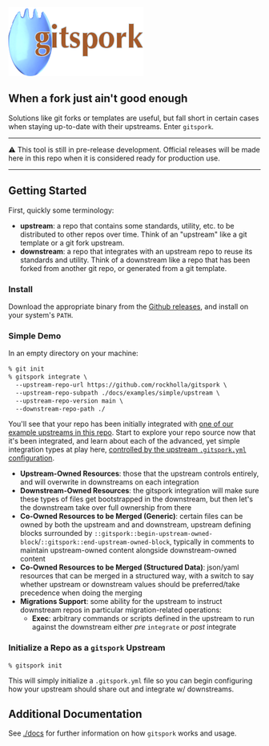 <picture>
  <img alt="gitspork" src="./docs/gitspork.png">
</picture>

## When a fork just ain't good enough

Solutions like git forks or templates are useful, but fall short in certain cases when staying up-to-date with their upstreams. Enter `gitspork`.

---
:warning: This tool is still in pre-release development. Official releases will be made here in this repo when it is considered ready for production use.

---

## Getting Started

First, quickly some terminology:

* **upstream**: a repo that contains some standards, utility, etc. to be distributed to other repos over time. Think of an "upstream" like a git template or a git fork upstream.
* **downstream**: a repo that integrates with an upstream repo to reuse its standards and utility. Think of a downstream like a repo that has been forked from another git repo, or generated from a git template.

### Install

Download the appropriate binary from the [Github releases](https://github.com/rockholla/gitspork/releases), and install on your system's `PATH`.

### Simple Demo

In an empty directory on your machine:

```
% git init
% gitspork integrate \
  --upstream-repo-url https://github.com/rockholla/gitspork \
  --upstream-repo-subpath ./docs/examples/simple/upstream \
  --upstream-repo-version main \
  --downstream-repo-path ./
```

You'll see that your repo has been initially integrated with [one of our example upstreams in this repo](./docs/examples/simple/upstream). Start to explore your repo source now that it's been integrated, and learn about each of the advanced, yet simple integration types at play here, [controlled by the upstream `.gitspork.yml` configuration](./docs/examples/simple/upstream/).

* **Upstream-Owned Resources**: those that the upstream controls entirely, and will overwrite in downstreams on each integration
* **Downstream-Owned Resources**: the gitspork integration will make sure these types of files get bootstrapped in the downstream, but then let's the downstream take over full ownership from there
* **Co-Owned Resources to be Merged (Generic)**: certain files can be owned by both the upstream and and downstream, upstream defining blocks surrounded by `::gitspork::begin-upstream-owned-block`/`::gitspork::end-upstream-owned-block`, typically in comments to maintain upstream-owned content alongside downstream-owned content
* **Co-Owned Resources to be Merged (Structured Data)**: json/yaml resources that can be merged in a structured way, with a switch to say whether upstream or downstream values should be preferred/take precedence when doing the merging
* **Migrations Support**: some ability for the upstream to instruct downstream repos in particular migration-related operations:
  * **Exec**: arbitrary commands or scripts defined in the upstream to run against the downstream either _pre_ `integrate` or _post_ integrate

### Initialize a Repo as a `gitspork` Upstream

```
% gitspork init
```

This will simply initialize a `.gitspork.yml` file so you can begin configuring how your upstream should share out and integrate w/ downstreams.

## Additional Documentation

See [./docs](./docs) for further information on how `gitspork` works and usage.
